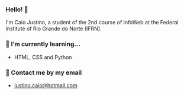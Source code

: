 ### Hello! 👋
I'm Caio Justino, a student of the 2nd course of InfoWeb at the Federal Institute of Rio Grande do Norte (IFRN).

### 🌱 I’m currently learning...
- HTML, CSS and Python

### 💬 Contact me by my email
- justino.caio@hotmail.com
